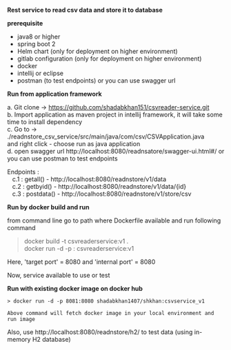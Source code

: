 **Rest service to read csv data and store it to database**

**prerequisite**

- java8 or higher
- spring boot 2
- Helm chart (only for deployment on higher environment)
- gitlab configuration (only for deployment on higher environment)
- docker
- intellij or eclipse
- postman (to test endpoints) or you can use swagger url


**Run from application framework**
 
 a. Git clone -> https://github.com/shadabkhan151/csvreader-service.git <br/>
 b. Import application as maven project in intellij framework, it will take some time to install dependency <br/>
 c. Go to -> ./readnstore_csv_service/src/main/java/com/csv/CSVApplication.java <br/> and right click - choose run as java application <br/>
 d. open swagger url http://localhost:8080/readnsatore/swagger-ui.html#/ or you can use postman to test endpoints <br/>
 
 Endpoints : <br/>
     &nbsp;&nbsp;&nbsp;c.1 :  getall()   - http://localhost:8080/readnstore/v1/data <br/>
     &nbsp;&nbsp;&nbsp;c.2 :  getbyid()  - http://localhost:8080/readnstore/v1/data/{id} <br/>
     &nbsp;&nbsp;&nbsp;c.3 :  postdata() - http://localhost:8080/readnstore/v1/store/csv <br/>
 
 
 
 **Run by docker build and run**
 
 from command line go to path where Dockerfile available and run following command <br/>
 
   > docker build -t csvreaderservice:v1 . <br/>
   > docker run -d -p <target port>:<internal port> csvreaderservice:v1 <br/>
   
   Here, 'target port' = 8080 and 'internal port' = 8080
   
   Now, service available to use or test
   
   
 **Run with existing docker image on docker hub**
    
    > docker run -d -p 8081:8080 shadabkhan1407/shkhan:csvservice_v1
    
    Above command will fetch docker image in your local environment and run image
    
    
 Also, use http://localhost:8080/readnstore/h2/ to test data (using in-memory H2 database)
